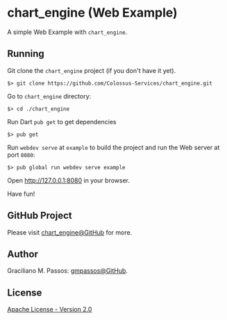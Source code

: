 # chart_engine (Web Example)

A simple Web Example with `chart_engine`.

## Running

Git clone the `chart_engine` project (if you don't have it yet).

```shell script
$> git clone https://github.com/Colossus-Services/chart_engine.git
```

Go to `chart_engine` directory:

```shell script
$> cd ./chart_engine
```

Run Dart `pub get` to get dependencies  

```shell script
$> pub get  
```

Run `webdev serve` at `example` to build the project and run the Web server at port `8080`:

```shell script
$> pub global run webdev serve example 
```

Open http://127.0.0.1:8080 in your browser.

Have fun!

## GitHub Project

Please visit [chart_engine@GitHub][github] for more.

[github]: https://github.com/Colossus-Services/chart_engine

## Author

Graciliano M. Passos: [gmpassos@GitHub][github].

[github]: https://github.com/gmpassos

## License

[Apache License - Version 2.0][apache_license]

[apache_license]: https://www.apache.org/licenses/LICENSE-2.0.txt
